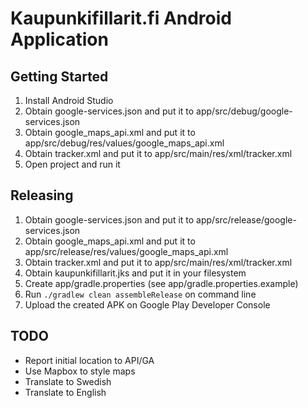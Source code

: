 Kaupunkifillarit.fi Android Application
=======================================

Getting Started
---------------

1. Install Android Studio
1. Obtain google-services.json and put it to app/src/debug/google-services.json
1. Obtain google_maps_api.xml and put it to app/src/debug/res/values/google_maps_api.xml 
1. Obtain tracker.xml and put it to app/src/main/res/xml/tracker.xml
1. Open project and run it

Releasing
---------

1. Obtain google-services.json and put it to app/src/release/google-services.json
1. Obtain google_maps_api.xml and put it to app/src/release/res/values/google_maps_api.xml
1. Obtain tracker.xml and put it to app/src/main/res/xml/tracker.xml
1. Obtain kaupunkifillarit.jks and put it in your filesystem
1. Create app/gradle.properties (see app/gradle.properties.example)
1. Run `./gradlew clean assembleRelease` on command line
1. Upload the created APK on Google Play Developer Console

TODO
----

* Report initial location to API/GA
* Use Mapbox to style maps
* Translate to Swedish
* Translate to English
